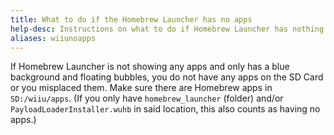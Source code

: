 ```yaml
---
title: What to do if the Homebrew Launcher has no apps
help-desc: Instructions on what to do if Homebrew Launcher has nothing
aliases: wiiunoapps
---
```


If Homebrew Launcher is not showing any apps and only has a blue background and floating bubbles, you do not have any apps on the SD Card or you misplaced them.
Make sure there are Homebrew apps in `SD:/wiiu/apps`. (If you only have `homebrew_launcher` (folder) and/or `PayloadLoaderInstaller.wuhb` in said location, this also counts as having no apps.)
